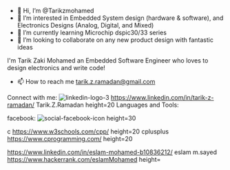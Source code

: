 - 👋 Hi, I’m @Tarikzmohamed
- 👀 I’m interested in Embedded System design (hardware & software), and Electronics Designs (Analog, Digital, and Mixed)
- 🌱 I’m currently learning Microchip dspic30/33 series
- 💞️ I’m looking to collaborate on any new product design with fantastic ideas

I'm Tarik Zaki Mohamed 
an Embedded Software Engineer who loves to design electronics and write code!

- 📫 How to reach me  tarik.z.ramadan@gmail.com

Connect with me:
![linkedin-logo-3](https://user-images.githubusercontent.com/113884712/207656205-56266eef-85e4-4b24-a9b1-519eb95cd3e3.png) https://www.linkedin.com/in/tarik-z-ramadan/ Tarik.Z.Ramadan height=20
Languages and Tools:

facebook: ![social-facebook-icon](https://user-images.githubusercontent.com/113884712/207656034-c5c27163-fe22-41e6-b05d-bb0f57ac542e.png) height=30

c  https://www.w3schools.com/cpp/ height=20 cplusplus https://www.cprogramming.com/ height=20

 https://www.linkedin.com/in/eslam-mohamed-b10836212/ eslam m.sayed https://www.hackerrank.com/eslamMohamed height= 

<!---
Tarikzmohamed/Tarikzmohamed is a ✨ special ✨ repository because its `README.md` (this file) appears on your GitHub profile.
You can click the Preview link to take a look at your changes.
--->
